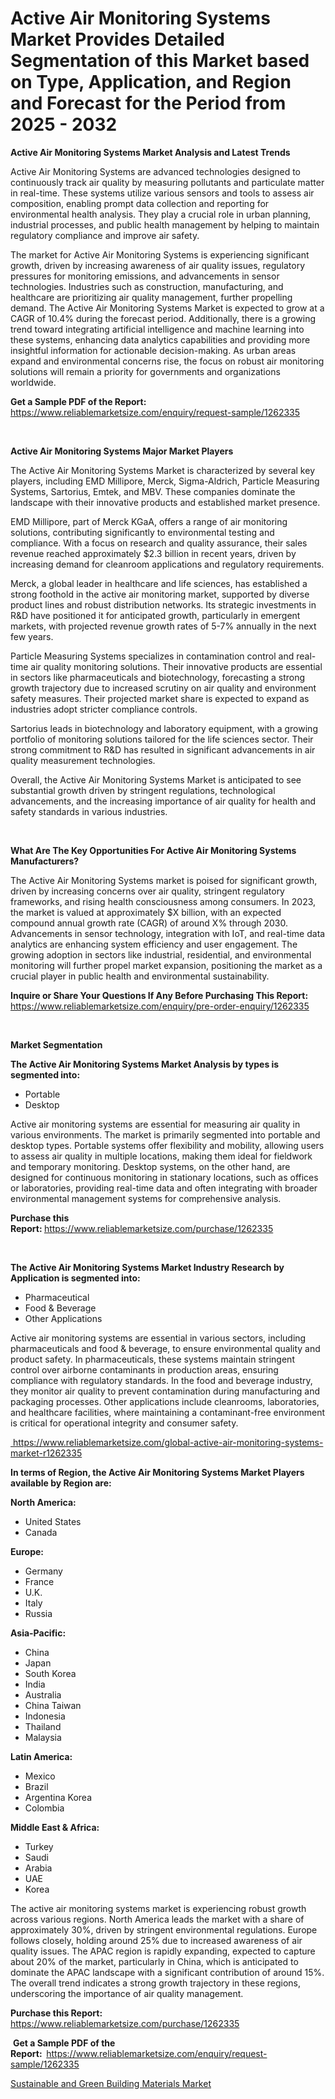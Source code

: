 <p><h1>Active Air Monitoring Systems Market Provides Detailed Segmentation of this Market based on Type, Application, and Region and Forecast for the Period from 2025 - 2032</h1></p><p><strong>Active Air Monitoring Systems Market Analysis and Latest Trends</strong></p>
<p><p>Active Air Monitoring Systems are advanced technologies designed to continuously track air quality by measuring pollutants and particulate matter in real-time. These systems utilize various sensors and tools to assess air composition, enabling prompt data collection and reporting for environmental health analysis. They play a crucial role in urban planning, industrial processes, and public health management by helping to maintain regulatory compliance and improve air safety.</p><p>The market for Active Air Monitoring Systems is experiencing significant growth, driven by increasing awareness of air quality issues, regulatory pressures for monitoring emissions, and advancements in sensor technologies. Industries such as construction, manufacturing, and healthcare are prioritizing air quality management, further propelling demand. The Active Air Monitoring Systems Market is expected to grow at a CAGR of 10.4% during the forecast period. Additionally, there is a growing trend toward integrating artificial intelligence and machine learning into these systems, enhancing data analytics capabilities and providing more insightful information for actionable decision-making. As urban areas expand and environmental concerns rise, the focus on robust air monitoring solutions will remain a priority for governments and organizations worldwide.</p></p>
<p><strong>Get a Sample PDF of the Report:&nbsp;</strong> <a href="https://www.reliablemarketsize.com/enquiry/request-sample/1262335?utm_campaign=2300&utm_medium=2&utm_source=Github&utm_content=ia&utm_term=24032025&utm_id=active-air-monitoring-systems">https://www.reliablemarketsize.com/enquiry/request-sample/1262335</a></p>
<p>&nbsp;</p>
<p><strong>Active Air Monitoring Systems Major Market Players</strong></p>
<p><p>The Active Air Monitoring Systems Market is characterized by several key players, including EMD Millipore, Merck, Sigma-Aldrich, Particle Measuring Systems, Sartorius, Emtek, and MBV. These companies dominate the landscape with their innovative products and established market presence.</p><p>EMD Millipore, part of Merck KGaA, offers a range of air monitoring solutions, contributing significantly to environmental testing and compliance. With a focus on research and quality assurance, their sales revenue reached approximately $2.3 billion in recent years, driven by increasing demand for cleanroom applications and regulatory requirements.</p><p>Merck, a global leader in healthcare and life sciences, has established a strong foothold in the active air monitoring market, supported by diverse product lines and robust distribution networks. Its strategic investments in R&D have positioned it for anticipated growth, particularly in emergent markets, with projected revenue growth rates of 5-7% annually in the next few years.</p><p>Particle Measuring Systems specializes in contamination control and real-time air quality monitoring solutions. Their innovative products are essential in sectors like pharmaceuticals and biotechnology, forecasting a strong growth trajectory due to increased scrutiny on air quality and environment safety measures. Their projected market share is expected to expand as industries adopt stricter compliance controls.</p><p>Sartorius leads in biotechnology and laboratory equipment, with a growing portfolio of monitoring solutions tailored for the life sciences sector. Their strong commitment to R&D has resulted in significant advancements in air quality measurement technologies.</p><p>Overall, the Active Air Monitoring Systems Market is anticipated to see substantial growth driven by stringent regulations, technological advancements, and the increasing importance of air quality for health and safety standards in various industries.</p></p>
<p>&nbsp;</p>
<p><strong>What Are The Key Opportunities For Active Air Monitoring Systems Manufacturers?</strong></p>
<p><p>The Active Air Monitoring Systems market is poised for significant growth, driven by increasing concerns over air quality, stringent regulatory frameworks, and rising health consciousness among consumers. In 2023, the market is valued at approximately $X billion, with an expected compound annual growth rate (CAGR) of around X% through 2030. Advancements in sensor technology, integration with IoT, and real-time data analytics are enhancing system efficiency and user engagement. The growing adoption in sectors like industrial, residential, and environmental monitoring will further propel market expansion, positioning the market as a crucial player in public health and environmental sustainability.</p></p>
<p><strong>Inquire or Share Your Questions If Any Before Purchasing This Report:</strong> <a href="https://www.reliablemarketsize.com/enquiry/pre-order-enquiry/1262335?utm_campaign=2300&utm_medium=2&utm_source=Github&utm_content=ia&utm_term=24032025&utm_id=active-air-monitoring-systems">https://www.reliablemarketsize.com/enquiry/pre-order-enquiry/1262335</a></p>
<p>&nbsp;</p>
<p><strong>Market Segmentation</strong></p>
<p><strong>The Active Air Monitoring Systems Market Analysis by types is segmented into:</strong></p>
<p><ul><li>Portable</li><li>Desktop</li></ul></p>
<p><p>Active air monitoring systems are essential for measuring air quality in various environments. The market is primarily segmented into portable and desktop types. Portable systems offer flexibility and mobility, allowing users to assess air quality in multiple locations, making them ideal for fieldwork and temporary monitoring. Desktop systems, on the other hand, are designed for continuous monitoring in stationary locations, such as offices or laboratories, providing real-time data and often integrating with broader environmental management systems for comprehensive analysis.</p></p>
<p><strong>Purchase this Report:&nbsp;</strong><a href="https://www.reliablemarketsize.com/purchase/1262335?utm_campaign=2300&utm_medium=2&utm_source=Github&utm_content=ia&utm_term=24032025&utm_id=active-air-monitoring-systems">https://www.reliablemarketsize.com/purchase/1262335</a></p>
<p>&nbsp;</p>
<p><strong>The Active Air Monitoring Systems Market Industry Research by Application is segmented into:</strong></p>
<p><ul><li>Pharmaceutical</li><li>Food & Beverage</li><li>Other Applications</li></ul></p>
<p><p>Active air monitoring systems are essential in various sectors, including pharmaceuticals and food & beverage, to ensure environmental quality and product safety. In pharmaceuticals, these systems maintain stringent control over airborne contaminants in production areas, ensuring compliance with regulatory standards. In the food and beverage industry, they monitor air quality to prevent contamination during manufacturing and packaging processes. Other applications include cleanrooms, laboratories, and healthcare facilities, where maintaining a contaminant-free environment is critical for operational integrity and consumer safety.</p></p>
<p><a href="https://www.reliablemarketsize.com/global-active-air-monitoring-systems-market-r1262335?utm_campaign=2300&utm_medium=2&utm_source=Github&utm_content=ia&utm_term=24032025&utm_id=active-air-monitoring-systems">&nbsp;https://www.reliablemarketsize.com/global-active-air-monitoring-systems-market-r1262335</a></p>
<p><strong>In terms of Region, the Active Air Monitoring Systems Market Players available by Region are:</strong></p>
<p>
    <p> <strong> North America: </strong>
        <ul>
            <li>United States</li>
            <li>Canada</li>
        </ul>
        </p> 
    <p> <strong> Europe: </strong>
        <ul>
            <li>Germany</li>
            <li>France</li>
            <li>U.K.</li>
            <li>Italy</li>
            <li>Russia</li>
        </ul>
        </p> 
    <p> <strong> Asia-Pacific: </strong>
        <ul>
            <li>China</li>
            <li>Japan</li>
            <li>South Korea</li>
            <li>India</li>
            <li>Australia</li>
            <li>China Taiwan</li>
            <li>Indonesia</li>
            <li>Thailand</li>
            <li>Malaysia</li>
        </ul>
        </p> 
    <p> <strong> Latin America: </strong>
        <ul>
            <li>Mexico</li>
            <li>Brazil</li>
            <li>Argentina Korea</li>
            <li>Colombia</li>
        </ul>
        </p> 
    <p> <strong> Middle East & Africa: </strong>
        <ul>
            <li>Turkey</li>
            <li>Saudi</li>
            <li>Arabia</li>
            <li>UAE</li>
            <li>Korea</li>
        </ul>
    </p>
    </p>
<p><p>The active air monitoring systems market is experiencing robust growth across various regions. North America leads the market with a share of approximately 30%, driven by stringent environmental regulations. Europe follows closely, holding around 25% due to increased awareness of air quality issues. The APAC region is rapidly expanding, expected to capture about 20% of the market, particularly in China, which is anticipated to dominate the APAC landscape with a significant contribution of around 15%. The overall trend indicates a strong growth trajectory in these regions, underscoring the importance of air quality management.</p></p>
<p><strong>Purchase this Report: </strong><a href="https://www.reliablemarketsize.com/purchase/1262335?utm_campaign=2300&utm_medium=2&utm_source=Github&utm_content=ia&utm_term=24032025&utm_id=active-air-monitoring-systems">https://www.reliablemarketsize.com/purchase/1262335</a></p>
<p>&nbsp;<strong>Get a Sample PDF of the Report:&nbsp;&nbsp;</strong><a href="https://www.reliablemarketsize.com/enquiry/request-sample/1262335?utm_campaign=2300&utm_medium=2&utm_source=Github&utm_content=ia&utm_term=24032025&utm_id=active-air-monitoring-systems">https://www.reliablemarketsize.com/enquiry/request-sample/1262335</a></p>
<p><strong></strong></p>
<p><p><a href="https://github.com/abbislposival/Market-Research-Report-List-2/blob/main/sustainable-and-green-building-materials-market.md?utm_campaign=2300&utm_medium=2&utm_source=Github&utm_content=ia&utm_term=24032025&utm_id=active-air-monitoring-systems">Sustainable and Green Building Materials Market</a></p></p>